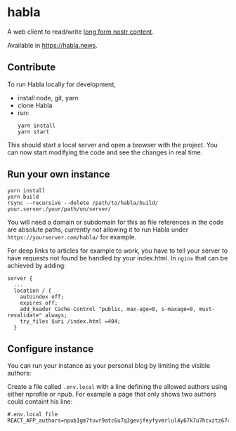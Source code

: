 # habla

A web client to read/write [long form nostr content](https://github.com/nostr-protocol/nips/blob/master/23.md).

Available in https://habla.news.

## Contribute

To run Habla locally for development,

* install node, git, yarn
* clone Habla
* run:
  ```
  yarn install
  yarn start
  ```

This should start a local server and open a browser with the project. You can
now start modifying the code and see the changes in real time.

## Run your own instance

```
yarn install
yarn build
rsync --recursive --delete /path/to/habla/build/ your.server:/your/path/on/server/
```

You will need a domain or subdomain for this as file references in the code
are absolute paths, currently not allowing it to run Habla under
`https://yourserver.com/habla/` for example.

For deep links to articles for example to work, you have to tell your server to
have requests not found be handled by your index.html. In `nginx` that can be
achieved by adding:

```
server {
  ...
  location / {
    autoindex off;
    expires off;
    add_header Cache-Control "public, max-age=0, s-maxage=0, must-revalidate" always;
    try_files $uri /index.html =404;
  }
```

## Configure instance

You can run your instance as your personal blog by limiting the visible authors:

Create a file called `.env.local` with a line defining the allowed authors using
either nprofile or npub. For example a page that only shows two authors could
containt his line:

```
#.env.local file
REACT_APP_authors=npub1gm7tuvr9atc6u7q3gevjfeyfyvmrlul4y67k7u7hcxztz67ceexs078rf6,nprofile1qqsrhuxx8l9ex335q7he0f09aej04zpazpl0ne2cgukyawd24mayt8gpz9mhxue69uhkummnw3ezuamfdejj7qg4waehxw309aex2mrp0yhxgctdw4eju6t09uqkvamnwvaz7tmxd9k8getj9ehx7um5wgh8w6twv5hkuur4vgckwmfhw36hvu3ev96xxdn4xacnxem9we4xveteveuhvmtjd36kcdrexcmkkdm4xa5xx7r6w3arvdmrv4jhsuesxuu8ye3k8a38ymmpv33kzum58468yat9qy08wumn8ghj7mn0wd68yttsw43zuam9d3kx7unyv4ezumn9wshszxnhwden5te0wfjkccte9emk2mrvdaexgetj9ehx2ap0syyv0f
```
